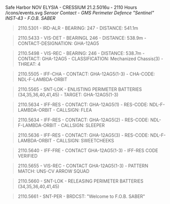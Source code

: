 Safe Harbor
NOV ELYSIA - CRESSIUM
21.2.5016u - 2110 Hours
/icons/events.svg
*Sensor Contact - GMS Perimeter Defence "Sentinel" INST-43 - F.O.B. SABER*

> 2110.5301 - IRD-ALR - BEARING: 247 - DISTANCE: 541.1m

> 2110.5433 - VIS-DET - BEARINGL 246 - DISTANCE: 538.9m - CONTACT-DESIGNATION: GHA-12AG5

> 2110.5498 - VIS-REC - BEARING: 246 - DISTANCE: 538.7m - CONTACT: GHA-12AG5 - CLASSIFICATION: Mechanized Chassis(3) - THREAT: 4

> 2110.5505 - IFF-CHA - CONTACT: GHA-12AG5(1-3) - CHA-CODE: NDL-F-LAMBDA-ORBIT

> 2110.5565 - SNT-LOK - ENLISTING PERIMETER BATTERIES (34,35,36,40,41,45) - TARGET: GHA-12AG5(1-3)

> 2110.5634 - IFF-RES - CONTACT: GHA-12AG5(1) - RES-CODE: NDL-F-LAMBDA-ORBIT - CALLSIGN: FLEA

> 2110.5634 - IFF-RES - CONTACT: GHA-12AG5(2) - RES-CODE: NDL-F-LAMBDA-ORBIT - CALLSIGN: SLEEPER

> 2110.5636 - IFF-RES - CONTACT: GHA-12AG5(3) - RES-CODE: NDL-F-LAMBDA-ORBIT - CALLSIGN: SWEETCHEEKS

> 2110.5640 - IFF-FRE - CONTACT GHA-12AG5(1-3) - IFF-RES CODE VERIFIED

> 2110.5655 - VIS-REC - CONTACT GHA-12AG5(1-3) - PATTERN MATCH: UNS-CV ARROW SQUAD

> 2110.5660 - SNT-LOK - RELEASING PERIMETER BATTERIES (34,35,36,40,41,45) 

> 2110.5661 - SNT-PER - BRDCST: "Welcome to F.O.B. SABER"

